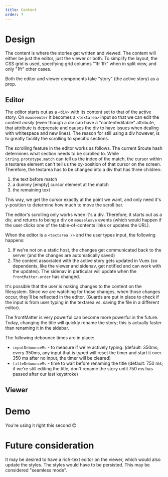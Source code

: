 ```yaml
---
title: Content
order: 7
---
```


# Design

The content is where the stories get written and viewed. The content will either be just the editor, just the viewer or both. To simplify the layout, the CSS grid is used, specifying grid columns "1fr 1fr" when in split view, and only "1fr" other cases. 

Both the editor and viewer components take "story" (the active story) as a prop.

## Editor

The editor starts out as a `<div>` with its content set to that of the active story. On `mouseenter` it becomes a `<textarea>` input so that we can edit the content *easily* (even though a div can have a "contenteditable" attribute, that attribute is deprecate and causes the div to have issues when dealing with whitespace and new lines). The reason for still using a div however, is to greatly facility the scrolling to specific sections. 

The scrolling feature in the editor works as follows. The current $route hash determines what section needs to be scrolled to. While `String.prototype.match` can tell us the index of the match, the cursor within a textarea element can't tell us the xy-position of that cursor on the screen. Therefore, the textarea has to be changed into a div that has three children:
1. the text before match
2. a dummy [empty] cursor element at the match
3. the remaining text  

This way, we get the cursor exactly at the point we want, and only need it's y-position to determine how much to move the scroll bar. 

The editor's scrolling only works when it's a div. Therefore, it starts out as a div, and returns to being a div on `mouseleave` events (which would happen if the user clicks one of the table-of-contents links or updates the URL). 

When the editor is a `<textarea />` and the user types input, the following happens:
1. If we're not on a static host, the changes get communicated back to the server (and the changes are automatically saved)
2. The content associated with the active story gets updated in Vuex (so dependents, like the viewer and sidenav, get notified and can work with the updates). The sidenav in particular will update when the `frontMatter.order` has changed.

It's possible that the user is making changes to the content on the filesystem. Since we are watching for those changes, when those changes occur, they'll be reflected in the editor. (Guards are put in place to check if the input is from user typing in the textarea vs. saving the file in a different editor).

The frontMatter is very powerful can become more powerful in the future. Today, changing the title will quickly rename the story; this is actually faster than renaming it in the sidebar.

The following debounce times are in place:
* `inputDebounceMs` - to measure if we're actively typing. (default: 350ms; every 350ms, any input that is typed will reset the timer and start it over. 350 ms after no input, the timer will be cleared)
* `titleDebounceMs` - time to wait before renaming the title (default: 750 ms; if we're still editing the title, don't rename the story until 750 ms has passed after our last keystroke)

## Viewer

# Demo

You're using it right this second 😊

# Future consideration

It may be desired to have a rich-text editor on the viewer, which would also update the styles. The styles would have to be persisted. This may be considered "seamless mode".